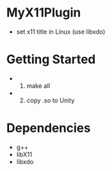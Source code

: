 # MyX11Plugin
- set x11 title in Linux (use libxdo)

# Getting Started
- 1) make all
- 2) copy .so to Unity

# Dependencies
- g++
- libX11
- libxdo


